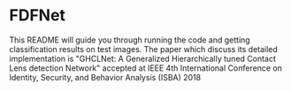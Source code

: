 # FDFNet

This README will guide you through running the code and getting classification results on test images. The paper which discuss its detailed implementation is "GHCLNet: A Generalized Hierarchically tuned Contact Lens detection Network" accepted at IEEE 4th International Conference on Identity, Security, and Behavior Analysis (ISBA) 2018
